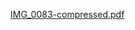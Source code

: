 [IMG_0083-compressed.pdf](https://github.com/user-attachments/files/18465911/IMG_0083-compressed.pdf)
